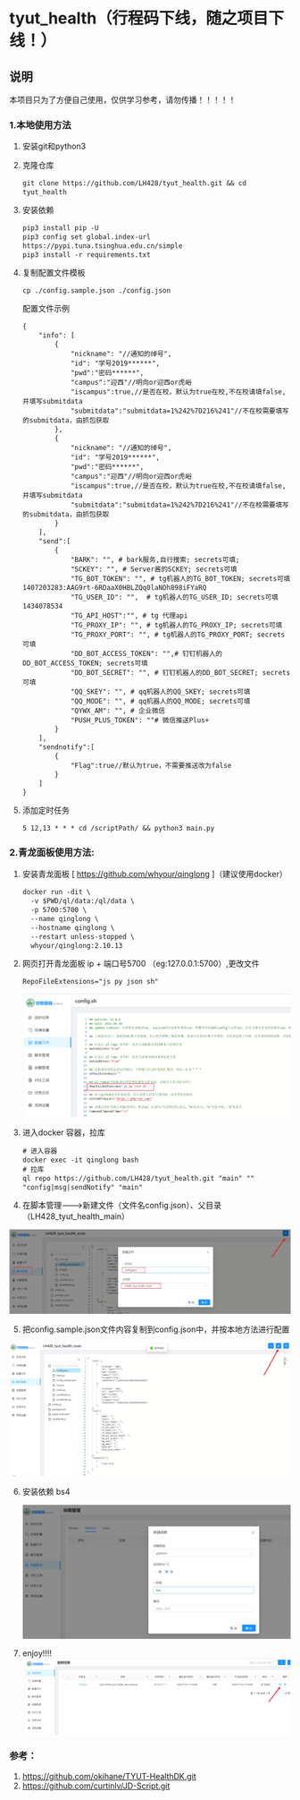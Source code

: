 # tyut_health（行程码下线，随之项目下线！）

## 说明

本项目只为了方便自己使用，仅供学习参考，请勿传播！！！！！

### 1.本地使用方法

1. 安装git和python3

2. 克隆仓库

   ```
   git clone https://github.com/LH428/tyut_health.git && cd tyut_health
   ```

3. 安装依赖

   ```
   pip3 install pip -U
   pip3 config set global.index-url https://pypi.tuna.tsinghua.edu.cn/simple
   pip3 install -r requirements.txt
   ```

4. 复制配置文件模板

   ```
   cp ./config.sample.json ./config.json
   ```

   配置文件示例

   ```
   {    
       "info": [	  
           {
               "nickname": "//通知的绰号",
               "id": "学号2019******",
               "pwd":"密码******",
               "campus":"迎西"//明向or迎西or虎峪
               "iscampus":true,//是否在校，默认为true在校,不在校请填false,并填写submitdata
               "submitdata":"submitdata=1%242%7D216%241"//不在校需要填写的submitdata，由抓包获取
           },
           {
               "nickname": "//通知的绰号",
               "id": "学号2019******",
               "pwd":"密码******",
               "campus":"迎西"//明向or迎西or虎峪
               "iscampus":true,//是否在校，默认为true在校,不在校请填false,并填写submitdata
               "submitdata":"submitdata=1%242%7D216%241"//不在校需要填写的submitdata，由抓包获取
           }
       ],
       "send":[
           {
               "BARK": "", # bark服务,自行搜索; secrets可填;                
               "SCKEY": "", # Server酱的SCKEY; secrets可填             
               "TG_BOT_TOKEN": "", # tg机器人的TG_BOT_TOKEN; secrets可填1407203283:AAG9rt-6RDaaX0HBLZQq0laNOh898iFYaRQ       
               "TG_USER_ID": "",  # tg机器人的TG_USER_ID; secrets可填 1434078534          
               "TG_API_HOST":"", # tg 代理api           
               "TG_PROXY_IP": "", # tg机器人的TG_PROXY_IP; secrets可填          
               "TG_PROXY_PORT": "", # tg机器人的TG_PROXY_PORT; secrets可填        
               "DD_BOT_ACCESS_TOKEN": "",# 钉钉机器人的DD_BOT_ACCESS_TOKEN; secrets可填  
               "DD_BOT_SECRET": "", # 钉钉机器人的DD_BOT_SECRET; secrets可填
               "QQ_SKEY": "", # qq机器人的QQ_SKEY; secrets可填              
               "QQ_MODE": "", # qq机器人的QQ_MODE; secrets可填               
               "QYWX_AM": "", # 企业微信              
               "PUSH_PLUS_TOKEN": ""# 微信推送Plus+        
           } 
       ],
       "sendnotify":[
           {
               "Flag":true//默认为true，不需要推送改为false
           }
       ]
   }
   ```

5. 添加定时任务

   ```
   5 12,13 * * * cd /scriptPath/ && python3 main.py
   ```

### 2.青龙面板使用方法:

1. 安装青龙面板 [ https://github.com/whyour/qinglong ]（建议使用docker）

   ```shell
   docker run -dit \
     -v $PWD/ql/data:/ql/data \
     -p 5700:5700 \
     --name qinglong \
     --hostname qinglong \
     --restart unless-stopped \
     whyour/qinglong:2.10.13
   ```

2. 网页打开青龙面板 ip + 端口号5700 （eg:127.0.0.1:5700）,更改文件

   ```shell
   RepoFileExtensions="js py json sh"
   ```

   ![image-20221121172604210](https://github.com/LH428/tyut_health/blob/main/figure/1.png)

3. 进入docker 容器，拉库

   ```shell
   # 进入容器
   docker exec -it qinglong bash
   # 拉库
   ql repo https://github.com/LH428/tyut_health.git "main" "" "config|msg|sendNotify" "main"
   ```

4. 在脚本管理--->新建文件（文件名config.json）、父目录（LH428_tyut_health_main）

  ![image-20221121172854143](https://github.com/LH428/tyut_health/blob/main/figure/2.png)

5. 把config.sample.json文件内容复制到config.json中，并按本地方法进行配置

  ![image-20221121173306865](https://github.com/LH428/tyut_health/blob/main/figure/3.png)

6. 安装依赖 bs4

   ![image-20221121173719395](https://github.com/LH428/tyut_health/blob/main/figure/4.png)

7. enjoy!!!!![image-20221121174511920](https://github.com/LH428/tyut_health/blob/main/figure/5.png)

### 参考：

1. https://github.com/okihane/TYUT-HealthDK.git
2. https://github.com/curtinlv/JD-Script.git

